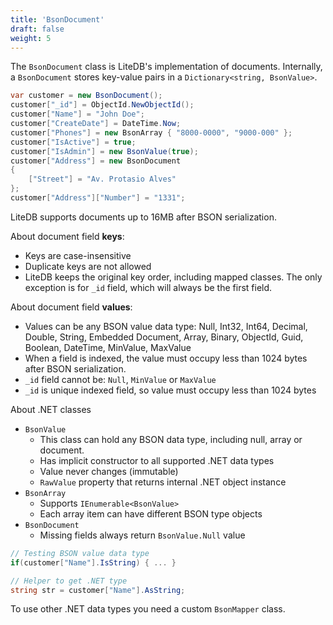 ```yaml
---
title: 'BsonDocument'
draft: false
weight: 5
---
```


The `BsonDocument` class is LiteDB's implementation of documents. Internally, a `BsonDocument` stores key-value pairs in a `Dictionary<string, BsonValue>`.

```C#
var customer = new BsonDocument();
customer["_id"] = ObjectId.NewObjectId();
customer["Name"] = "John Doe";
customer["CreateDate"] = DateTime.Now;
customer["Phones"] = new BsonArray { "8000-0000", "9000-000" };
customer["IsActive"] = true;
customer["IsAdmin"] = new BsonValue(true);
customer["Address"] = new BsonDocument
{
    ["Street"] = "Av. Protasio Alves"
};
customer["Address"]["Number"] = "1331";
```

LiteDB supports documents up to 16MB after BSON serialization.

About document field **keys**:

- Keys are case-insensitive
- Duplicate keys are not allowed
- LiteDB keeps the original key order, including mapped classes. The only exception is for `_id` field, which will always be the first field. 

About document field **values**:

- Values can be any BSON value data type: Null, Int32, Int64, Decimal, Double, String, Embedded Document, Array, Binary, ObjectId, Guid, Boolean, DateTime, MinValue, MaxValue
- When a field is indexed, the value must occupy less than 1024 bytes after BSON serialization.
- `_id` field cannot be: `Null`, `MinValue` or `MaxValue`
- `_id` is unique indexed field, so value must occupy less than 1024 bytes

About .NET classes

- `BsonValue` 
    - This class can hold any BSON data type, including null, array or document.
    - Has implicit constructor to all supported .NET data types
    - Value never changes (immutable)
    - `RawValue` property that returns internal .NET object instance
- `BsonArray` 
    - Supports `IEnumerable<BsonValue>`
    - Each array item can have different BSON type objects
- `BsonDocument`
    - Missing fields always return `BsonValue.Null` value

```C#
// Testing BSON value data type
if(customer["Name"].IsString) { ... }

// Helper to get .NET type
string str = customer["Name"].AsString;
```

To use other .NET data types you need a custom `BsonMapper` class.